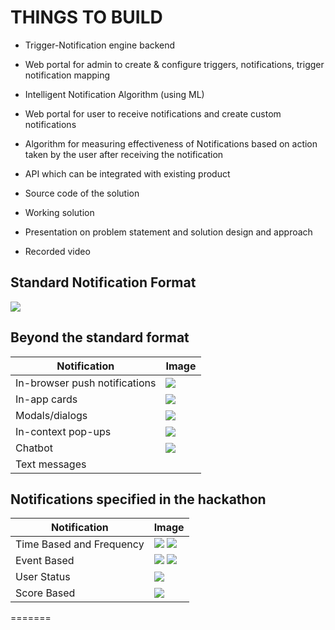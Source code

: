 # THINGS TO BUILD

- Trigger-Notification engine backend 
- Web portal for admin to create & configure triggers, notifications, trigger notification mapping 
- Intelligent Notification Algorithm (using ML) 
- Web portal for user to receive notifications and create custom notifications 
- Algorithm for measuring effectiveness of Notifications based on action taken by the user after receiving the notification 

- API which can be integrated with existing product 
- Source code of the solution 
- Working solution 
- Presentation on problem statement and solution design and approach 
- Recorded video

##  Standard Notification Format

![](https://miro.medium.com/max/700/1*hIduR3yMIqSo-LBiA7Flqg.gif)

## Beyond the standard format
| Notification | Image |
| ------ | ------ |
|In-browser push notifications|![](https://miro.medium.com/max/700/1*Ce9l5sO9pmhTOJoQCAOizA.png) |
|In-app cards| ![](https://miro.medium.com/max/700/1*-fJBdYpOOa90X9sqBdOlTw.png)|
|Modals/dialogs|![](https://miro.medium.com/max/563/1*VZbTgYnnTUfrGa64MrShDw.png)|
|In-context pop-ups|![](https://miro.medium.com/max/563/1*BROWJUB5Lg2zdw7MItQjLQ.png) |
|Chatbot|![](https://miro.medium.com/max/500/1*QNuaQxdDaOhbbxCF9Eh18A.png)|
|Text messages|

## Notifications specified in the hackathon 
| Notification | Image |
| ------ | ------ |
|Time Based and Frequency| ![](https://cdn-clalk.nitrocdn.com/KqmKVeLhgFAzHWrUbBzmAbRgoFMrOqoq/assets/static/optimized/rev-6e7aadf/wp-content/uploads/Weather-push-notification-2-1-169x300.jpg) ![](https://cdn-clalk.nitrocdn.com/KqmKVeLhgFAzHWrUbBzmAbRgoFMrOqoq/assets/static/optimized/rev-6e7aadf/wp-content/uploads/blog/2016/05/Reminder-time-push-notification.png)|
|Event Based | ![](https://cdn-clalk.nitrocdn.com/KqmKVeLhgFAzHWrUbBzmAbRgoFMrOqoq/assets/static/optimized/rev-6e7aadf/wp-content/uploads/blog/2016/05/smart-selling.png) ![](https://cdn-clalk.nitrocdn.com/KqmKVeLhgFAzHWrUbBzmAbRgoFMrOqoq/assets/static/optimized/rev-6e7aadf/wp-content/uploads/blog/2016/05/smart-selling-push-notification-2-1.png)|
|User Status |![](https://rubygarage.s3.amazonaws.com/uploads/article_image/file/1476/re-engagement_notification.png)|
|Score Based | ![](https://rubygarage.s3.amazonaws.com/uploads/article_image/file/1479/Trivia_push_notifications.png)|
=======
